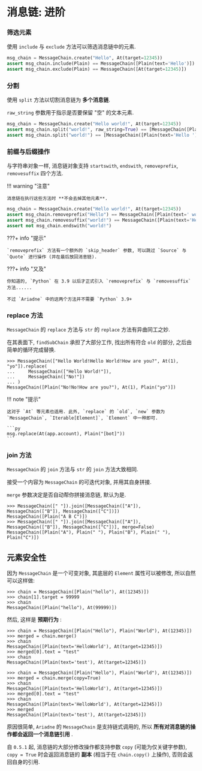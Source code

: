 # 消息链: 进阶

### 筛选元素

使用 `include` 与 `exclude` 方法可以筛选消息链中的元素.

```py
msg_chain = MessageChain.create("Hello", At(target=12345))
assert msg_chain.include(Plain) == MessageChain([Plain(text='Hello')])
assert msg_chain.exclude(Plain) == MessageChain([At(target=12345)])
```

### 分割

使用 `split` 方法以切割消息链为 **多个消息链**.

`raw_string` 参数用于指示是否要保留 "空" 的文本元素.

```py
msg_chain = MessageChain.create("Hello world!", At(target=12345))
assert msg_chain.split("world!", raw_string=True) == [MessageChain([Plain(text='Hello ')]), MessageChain([Plain(text=''), At(target=12345)])]
assert msg_chain.split("world!") == [MessageChain([Plain(text='Hello ')]), MessageChain([At(target=12345)])]
```

### 前缀与后缀操作

与字符串对象一样, 消息链对象支持 `startswith`, `endswith`, `removeprefix`, `removesuffix` 四个方法.

!!! warning "注意"

    消息链在执行这些方法时 **不会去掉其他元素**.

```py
msg_chain = MessageChain.create("Hello world!", At(target=12345))
assert msg_chain.removeprefix("Hello") == MessageChain([Plain(text=' world!'), At(target=12345)])
assert msg_chain.removesuffix("world!") == MessageChain([Plain(text='Hello world!'), At(target=12345)])
assert not msg_chain.endswith("world!")
```

???+ info "提示"

    `removeprefix` 方法有一个额外的 `skip_header` 参数, 可以跳过 `Source` 与 `Quote` 进行操作 (并在最后放回消息链).

???+ info "又及"

    你知道的, `Python` 在 3.9 以后才正式引入 `removeprefix` 与 `removesuffix` 方法......

    不过 `Ariadne` 中的这两个方法并不需要 `Python` 3.9+

### replace 方法

`MessageChain` 的 `replace` 方法与 `str` 的 `replace` 方法有异曲同工之妙.

在其表面下, `findSubChain` 承担了大部分工作, 找出所有符合 `old` 的部分, 之后由简单的循环完成替换.

```pycon
>>> MessageChain(["Hello World!Hello World!How are you?", At(1), "yo"]).replace(
...     MessageChain(["Hello World!"]),
...     MessageChain(["No!"])
... )
MessageChain([Plain("No!No!How are you?"), At(1), Plain("yo")])
```

!!! note "提示"

    这对于 `At` 等元素也适用. 此外, `replace` 的 `old`, `new` 参数为 `MessageChain`, `Iterable[Element]`, `Element` 中一种即可.

    ```py
    msg.replace(At(app.account), Plain("[bot]"))
    ```

### join 方法

`MessageChain` 的 `join` 方法与 `str` 的 `join` 方法大致相同.

接受一个内容为 `MessageChain` 的可迭代对象, 并用其自身拼接.

`merge` 参数决定是否自动帮你拼接消息链, 默认为是.

```pycon
>>> MessageChain([" "]).join([MessageChain(["A"]), MessageChain(["B"]), MessageChain(["C"])])
MessageChain([Plain("A B C")])
>>> MessageChain([" "]).join([MessageChain(["A"]), MessageChain(["B"]), MessageChain(["C"])], merge=False)
MessageChain([Plain("A"), Plain(" "), Plain("B"), Plain(" "), Plain("C")])
```

## 元素安全性

因为 `MessageChain` 是一个可变对象, 其底层的 `Element` 属性可以被修改, 所以自然可以这样做:

```pycon
>>> chain = MessageChain([Plain("hello"), At(12345)])
>>> chain[1].target = 99999
>>> chain
MessageChain([Plain("hello"), At(99999)])
```

然后, 这样是 **预期行为** :

```pycon
>>> chain = MessageChain([Plain("Hello"), Plain("World"), At(12345)])
>>> merged = chain.merge()
>>> chain
MessageChain([Plain(text='HelloWorld'), At(target=12345)])
>>> merged[0].text = "test"
>>> chain
MessageChain([Plain(text='test'), At(target=12345)])
```

```pycon
>>> chain = MessageChain([Plain("Hello"), Plain("World"), At(12345)])
>>> merged = chain.merge(copy=True)
>>> chain
MessageChain([Plain(text='HelloWorld'), At(target=12345)])
>>> merged[0].text = "test"
>>> chain
MessageChain([Plain(text='HelloWorld'), At(target=12345)])
>>> merged
MessageChain([Plain(text='test'), At(target=12345)])
```

原因很简单, `Ariadne` 的 `MessageChain` 是支持链式调用的, 所以 **所有对消息链的操作都会返回一个消息链引用** .

自 `0.5.1` 起, 消息链的大部分修改操作都支持参数 `copy` (可能为仅关键字参数), `copy = True` 时会返回消息链的 **副本** (相当于在 `chain.copy()` 上操作),
否则会返回自身的引用.
